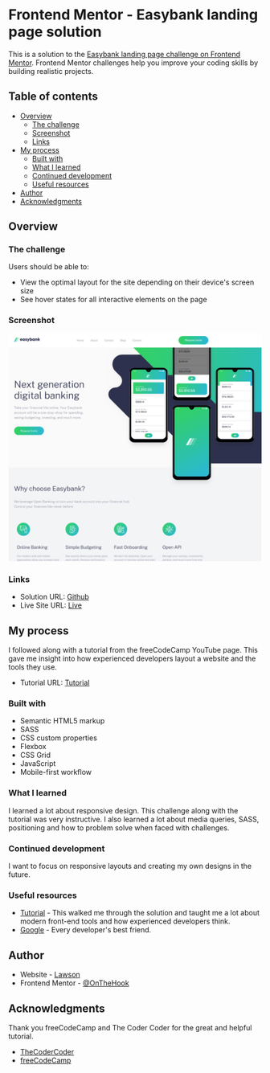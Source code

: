 # Frontend Mentor - Easybank landing page solution

This is a solution to the [Easybank landing page challenge on Frontend Mentor](https://www.frontendmentor.io/challenges/easybank-landing-page-WaUhkoDN). Frontend Mentor challenges help you improve your coding skills by building realistic projects.

## Table of contents

- [Overview](#overview)
  - [The challenge](#the-challenge)
  - [Screenshot](#screenshot)
  - [Links](#links)
- [My process](#my-process)
  - [Built with](#built-with)
  - [What I learned](#what-i-learned)
  - [Continued development](#continued-development)
  - [Useful resources](#useful-resources)
- [Author](#author)
- [Acknowledgments](#acknowledgments)

## Overview

### The challenge

Users should be able to:

- View the optimal layout for the site depending on their device's screen size
- See hover states for all interactive elements on the page

### Screenshot

![](./screenshot.png)

### Links

- Solution URL: [Github](https://github.com/OnTheHook/new-landing-page)
- Live Site URL: [Live](https://main--darling-mousse-ba8f3e.netlify.app/)

## My process

I followed along with a tutorial from the freeCodeCamp YouTube page. This gave me insight into how experienced developers layout a website and the tools they use.

- Tutorial URL: [Tutorial](https://www.youtube.com/watch?v=aoQ6S1a32j8)

### Built with

- Semantic HTML5 markup
- SASS
- CSS custom properties
- Flexbox
- CSS Grid
- JavaScript
- Mobile-first workflow

### What I learned

I learned a lot about responsive design. This challenge along with the tutorial was very instructive. I also learned a lot about media queries, SASS, positioning and how to problem solve when faced with challenges.

### Continued development

I want to focus on responsive layouts and creating my own designs in the future.

### Useful resources

- [Tutorial](https://www.youtube.com/watch?v=aoQ6S1a32j8) - This walked me through the solution and taught me a lot about modern front-end tools and how experienced developers think.
- [Google](https://www.google.com) - Every developer's best friend.

## Author

- Website - [Lawson](https://onthehook.github.io/)
- Frontend Mentor - [@OnTheHook](https://www.frontendmentor.io/profile/OnTheHook)

## Acknowledgments

Thank you freeCodeCamp and The Coder Coder for the great and helpful tutorial.

- [TheCoderCoder](https://www.youtube.com/@TheCoderCoder)
- [freeCodeCamp](https://www.youtube.com/@freecodecamp)
